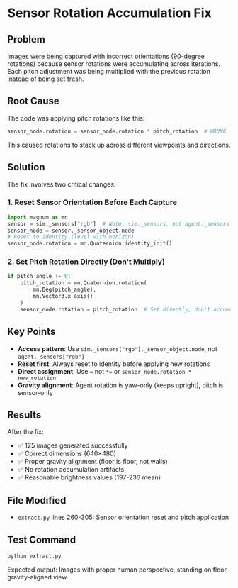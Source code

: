 # Sensor Rotation Accumulation Fix

## Problem
Images were being captured with incorrect orientations (90-degree rotations) because sensor rotations were accumulating across iterations. Each pitch adjustment was being multiplied with the previous rotation instead of being set fresh.

## Root Cause
The code was applying pitch rotations like this:
```python
sensor_node.rotation = sensor_node.rotation * pitch_rotation  # WRONG - accumulates!
```

This caused rotations to stack up across different viewpoints and directions.

## Solution
The fix involves two critical changes:

### 1. Reset Sensor Orientation Before Each Capture
```python
import magnum as mn
sensor = sim._sensors["rgb"]  # Note: sim._sensors, not agent._sensors
sensor_node = sensor._sensor_object.node
# Reset to identity (level with horizon)
sensor_node.rotation = mn.Quaternion.identity_init()
```

### 2. Set Pitch Rotation Directly (Don't Multiply)
```python
if pitch_angle != 0:
    pitch_rotation = mn.Quaternion.rotation(
        mn.Deg(pitch_angle), 
        mn.Vector3.x_axis()
    )
    sensor_node.rotation = pitch_rotation  # Set directly, don't accumulate
```

## Key Points
- **Access pattern**: Use `sim._sensors["rgb"]._sensor_object.node`, not `agent._sensors["rgb"]`
- **Reset first**: Always reset to identity before applying new rotations
- **Direct assignment**: Use `=` not `*=` or `sensor_node.rotation * new_rotation`
- **Gravity alignment**: Agent rotation is yaw-only (keeps upright), pitch is sensor-only

## Results
After the fix:
- ✅ 125 images generated successfully
- ✅ Correct dimensions (640×480)
- ✅ Proper gravity alignment (floor is floor, not walls)
- ✅ No rotation accumulation artifacts
- ✅ Reasonable brightness values (197-236 mean)

## File Modified
- `extract.py` lines 260-305: Sensor orientation reset and pitch application

## Test Command
```bash
python extract.py
```

Expected output: Images with proper human perspective, standing on floor, gravity-aligned view.
